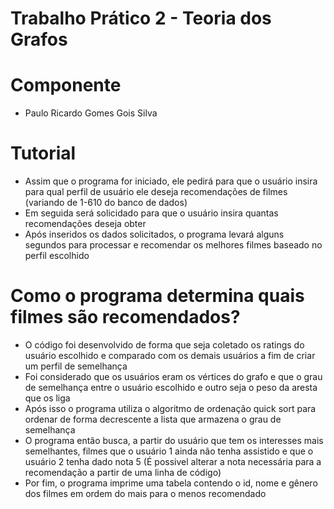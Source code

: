 # Trabalho Prático 2 - Teoria dos Grafos

# Componente
- Paulo Ricardo Gomes Gois Silva

# Tutorial
- Assim que o programa for iniciado, ele pedirá para que o usuário insira para qual perfil de usuário ele deseja recomendações de filmes (variando de 1-610 do banco de dados)
- Em seguida será solicidado para que o usuário insira quantas recomendações deseja obter
- Após inseridos os dados solicitados, o programa levará alguns segundos para processar e recomendar os melhores filmes baseado no perfil escolhido

# Como o programa determina quais filmes são recomendados?
- O código foi desenvolvido de forma que seja coletado os ratings do usuário escolhido e comparado com os demais usuários a fim de criar um perfil de semelhança
- Foi considerado que os usuários eram os vértices do grafo e que o grau de semelhança entre o usuário escolhido e outro seja o peso da aresta que os liga
- Após isso o programa utiliza o algoritmo de ordenação quick sort para ordenar de forma decrescente a lista que armazena o grau de semelhança
- O programa então busca, a partir do usuário que tem os interesses mais semelhantes, filmes que o usuário 1 ainda não tenha assistido e que o usuário 2 tenha dado nota 5 (É possivel alterar a nota necessária para a recomendação a partir de uma linha de código)
- Por fim, o programa imprime uma tabela contendo o id, nome e gênero dos filmes em ordem do mais para o menos recomendado
